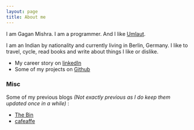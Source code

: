 ```yaml
---
layout: page
title: About me
---
```


I am Gagan Mishra. I am a programmer. And I like [Umlaut](http://umlaut.in).

I am an Indian by nationality and currently living in Berlin, Germany. I like to travel, cycle, read books and write about things I like or dislike.

- My career story on [linkedIn](https://www.linkedin.com/in/gaganmishra/)
- Some of my projects on [Github](https://github.com/gagan405)

### Misc

Some of my previous blogs *(Not exactly previous as I do keep them updated once in a while)* :

- [The Bin](http://gaganmishra.wordpress.com)
- [cafeaffe](http://cafeaffe.wordpress.com)
